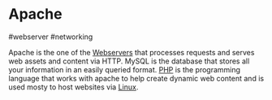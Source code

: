 # Apache
#webserver #networking 


Apache is the one of the [Webservers](Networking/Webservers.md) that processes requests and serves web assets and content via HTTP. MySQL is the database that stores all your information in an easily queried format. [PHP](PHP) is the programming language that works with apache to help create dynamic web content and is used mosty to host websites via [Linux](Cyber%20Operations/Operation%20Tools/Linux.md).